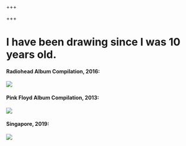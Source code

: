 +++

+++

# I have been drawing since I was 10 years old.

#### Radiohead Album Compilation, 2016:

![](/img/icon-512.png)

#### Pink Floyd Album Compilation, 2013:

![](/img/icon-512.png)

#### Singapore, 2019:

![](/img/icon-512.png)
